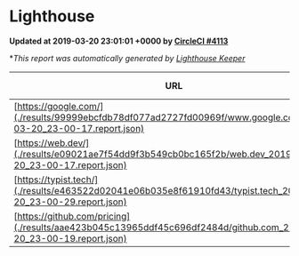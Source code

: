
# Lighthouse

**Updated at 2019-03-20 23:01:01 +0000 by [CircleCI #4113](https://circleci.com/gh/ItinerisLtd/lighthouse-keeper-example/4113)**

**This report was automatically generated by [Lighthouse Keeper](https://github.com/itinerisltd/lighthouse-keeper)*

| URL | Performance | Accessibility | Best Practices | SEO | PWA | Updated At |
| --- | --- | --- | --- | --- | --- | --- |
| [https://google.com/](./results/99999ebcfdb78df077ad2727fd00969f/www.google.com_2019-03-20_23-00-17.report.json) | 0.94 | 0.71 | 0.93 | 0.8 | 0.58 | 2019-03-20T23:00:17.088Z |
| [https://web.dev/](./results/e09021ae7f54dd9f3b549cb0bc165f2b/web.dev_2019-03-20_23-00-17.report.json) | 0.95 | 0.93 | 1 | 0.96 | 1 | 2019-03-20T23:00:17.060Z |
| [https://typist.tech/](./results/e463522d02041e06b035e8f61910fd43/typist.tech_2019-03-20_23-00-29.report.json) | 1 |  |  |  |  | 2019-03-20T23:00:29.489Z |
| [https://github.com/pricing](./results/aae423b045c13965ddf45c696df2484d/github.com_2019-03-20_23-00-19.report.json) | 0.58 | 0.89 | 0.93 | 0.9 | 0.58 | 2019-03-20T23:00:19.272Z |
